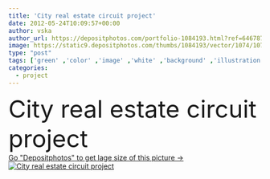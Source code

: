 ```yaml
---
title: 'City real estate circuit project'
date: 2012-05-24T10:09:57+00:00
author: vska
author_url: https://depositphotos.com/portfolio-1084193.html?ref=64678756
image: https://static9.depositphotos.com/thumbs/1084193/vector/1074/10741797/api_thumb_450.jpg?forcejpeg=true
type: "post"
tags: ['green' ,'color' ,'image' ,'white' ,'background' ,'illustration' ,'design' ,'small' ,'isolated' ,'shape' ,'sale' ,'business' ,'buy' ,'market' ,'sign' ,'art' ,'model' ,'success' ,'environment' ,'abstract' ,'cute' ,'back' ,'symbol' ,'concept' ,'icon' ,'architecture' ,'building' ,'city' ,'construction' ,'estate' ,'exterior' ,'house' ,'structure' ,'real' ,'home' ,'dream' ,'fingers' ,'internet' ,'web' ,'banking' ,'mortgage' ,'project' ,'property' ,'security' ,'icons' ,'houses' ,'apartment' ,'sales' ,'housing' ,'residential' ]
categories: 
  - project
---
```

<div aling="center">
            <font size="60"> City real estate circuit project</font>   
</div>
<div>
    <a href='https://depositphotos.com/10741797/stock-illustration-city-real-estate-circuit-project.html?ref=64678756' target=_blank > Go "Depositphotos" to get lage size of this picture ->
        <img href='https://depositphotos.com/10741797/stock-illustration-city-real-estate-circuit-project.html?ref=64678756' src='https://static9.depositphotos.com/1084193/1074/v/950/depositphotos_10741797-stock-illustration-city-real-estate-circuit-project.jpg?forcejpeg=true' alt='City real estate circuit project' >
    </a>
</div>
